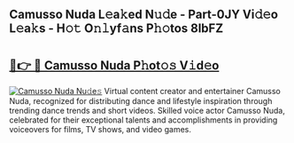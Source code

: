 ## Camusso Nuda L𝚎a𝚔ed N𝚞𝚍e - Part-0JY Vi𝚍𝚎o L𝚎a𝚔s - H𝚘𝚝 O𝚗𝚕yf𝚊ns P𝚑𝚘tos 8lbFZ

# <h2><a href="http://kff7f7n.oniu.top/?m=Camusso+Nuda">🔗👉 🔴 Camusso Nuda P𝚑ot𝚘𝚜 V𝚒d𝚎o</a></h2>

[![Camusso Nuda Nu𝚍e𝚜](https://i.imgur.com/0qMVB7G.gif)](http://kff7f7n.oniu.top/?m=Camusso+Nuda)
Virtual content creator and entertainer Camusso Nuda, recognized for distributing dance and lifestyle inspiration through trending dance trends and short videos. Skilled voice actor Camusso Nuda, celebrated for their exceptional talents and accomplishments in providing voiceovers for films, TV shows, and video games.  
